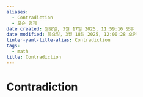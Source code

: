 ```yaml
---
aliases:
  - Contradiction
  - 모순 명제
date created: 월요일, 3월 17일 2025, 11:59:16 오후
date modified: 화요일, 3월 18일 2025, 12:00:28 오전
linter-yaml-title-alias: Contradiction
tags:
  - math
title: Contradiction
---
```


# Contradiction
